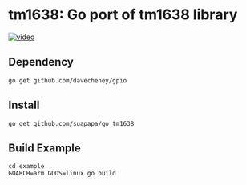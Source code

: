 # tm1638: Go port of tm1638 library

[![video](http://img.youtube.com/vi/7TLhdkBWtM8/0.jpg)](http://www.youtube.com/watch?v=7TLhdkBWtM8)

## Dependency

    go get github.com/davecheney/gpio

## Install

    go get github.com/suapapa/go_tm1638

## Build Example

    cd example
    GOARCH=arm GOOS=linux go build

